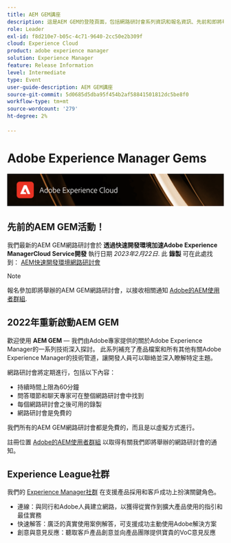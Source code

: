 ```yaml
---
title: AEM GEM講座
description: 這是AEM GEM的登陸頁面，包括網路研討會系列資訊和報名資訊、先前和即將舉辦的網路研討會
role: Leader
exl-id: f8d210e7-b05c-4c71-9640-2cc50e2b309f
cloud: Experience Cloud
product: adobe experience manager
solution: Experience Manager
feature: Release Information
level: Intermediate
type: Event
user-guide-description: AEM GEM講座
source-git-commit: 5d0685d5dba95f454b2af58841501812dc5be8f0
workflow-type: tm+mt
source-wordcount: '279'
ht-degree: 2%

---
```


# Adobe Experience Manager Gems

<img alt="數位體驗" src="./assets/ADX_Gems.png"/>

## 先前的AEM GEM活動！

<!---  Remove the comment marks, and put the upcoming event in the below table

<table style="max-width: 1214px;">
<tr>
  <td style="vertical-align: top;">
    <a href="https://www.youtube.com/watch?v=f1T9XU9TCJU">
      <img alt="Experience League LIVE Oct 25" src="assets/Oct25_2022_exl_live_banner_web_1920_WebBanner.png">
    </a>
    <div>
      <a href="https://www.youtube.com/watch?v=f1T9XU9TCJU">
        <strong>Deliver the right offer at the right time with decision management</strong>
      </a>
      <br/><em>with Sandra Hausmann, Ben Tepfer, Brandon Poyfair, and Jason Hickey</em>
      <br/><em>October 25, 2022</em>
    </div>
  </td>
</tr>
</table>

--->
我們最新的AEM GEM網路研討會於 **透過快速開發環境加速Adobe Experience ManagerCloud Service開發** 執行日期 *2023年2月22日*.
此 **錄製** 可在此處找到： [AEM快速開發環境網路研討會](/help/gems2023/Rapid-Development-Environments.md)

>[!NOTE]
>
> 報名參加即將舉辦的AEM GEM網路研討會，以接收相關通知 [Adobe的AEM使用者群組](https://aem-augs.adobe.com/).

## 2022年重新啟動AEM GEM

歡迎使用 **AEM GEM**  — 我們由Adobe專家提供的關於Adobe Experience Manager的一系列技術深入探討。 此系列補充了產品檔案和所有其他有關Adobe Experience Manager的技術管道，讓開發人員可以聯絡並深入瞭解特定主題。

網路研討會將定期進行，包括以下內容：

* 持續時間上限為60分鐘
* 問答環節和聊天專家可在整個網路研討會中找到
* 每個網路研討會之後可用的錄製
* 網路研討會是免費的

我們所有的AEM GEM網路研討會都是免費的，而且是以虛擬方式進行。

註冊位置 [Adobe的AEM使用者群組](https://aem-augs.adobe.com/) 以取得有關我們即將舉辦的網路研討會的通知。

## Experience League社群

我們的 [Experience Manager社群](https://experienceleaguecommunities.adobe.com/t5/adobe-experience-manager/ct-p/adobe-experience-manager-community) 在支援產品採用和客戶成功上扮演關鍵角色。

* 連線：與同行和Adobe人員建立網路，以獲得從實作到擴大產品使用的指引和最佳實務
* 快速解答：廣泛的真實使用案例解答，可支援成功主動使用Adobe解決方案
* 創意與意見反應：聽取客戶產品創意並向產品團隊提供寶貴的VoC意見反應


